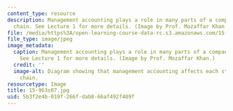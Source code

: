 ```yaml
---
content_type: resource
description: Management accounting plays a role in many parts of a company's value
  chain. See Lecture 1 for more details. (Image by Prof. Mozaffar Khan.)
file: /media/https%3A/open-learning-course-data-rc.s3.amazonaws.com/15-963-management-accounting-and-control-spring-2007/5b3f2e4b019f266fdab866af492f409f_15-963s07.jpg
file_type: image/jpeg
image_metadata:
  caption: Management accounting plays a role in many parts of a company's value chain.
    See Lecture 1 for more details. (Image by Prof. Mozaffar Khan.)
  credit: ''
  image-alt: Diagram showing that management accounting affects each step of a value
    chain.
resourcetype: Image
title: 15-963s07.jpg
uid: 5b3f2e4b-019f-266f-dab8-66af492f409f
---
```

